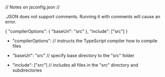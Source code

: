// Notes on jsconfig.json //

.JSON does not support comments. Running it with comments will cause an error.

{
"compilerOptions": {
"baseUrl": "src"
},
"include": ["src"]
}

- "compilerOptions": // instructs the TypeScript compiler how to compile files

- "baseUrl": "src" // specify base directory to the "src" folder

- "include": ["src"] // includes all files in the "src" directory and subdirectories

